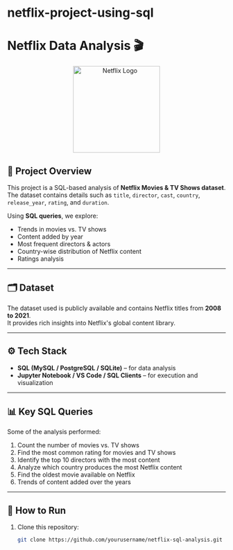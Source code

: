 # netflix-project-using-sql
# Netflix Data Analysis 🎬

<p align="center">
  <img src="https://upload.wikimedia.org/wikipedia/commons/7/7a/Logonetflix.png" alt="Netflix Logo" width="200"/>
</p>

## 📌 Project Overview
This project is a SQL-based analysis of **Netflix Movies & TV Shows dataset**.  
The dataset contains details such as `title`, `director`, `cast`, `country`, `release_year`, `rating`, and `duration`.

Using **SQL queries**, we explore:
- Trends in movies vs. TV shows
- Content added by year
- Most frequent directors & actors
- Country-wise distribution of Netflix content
- Ratings analysis

---

## 🗂️ Dataset
The dataset used is publicly available and contains Netflix titles from **2008 to 2021**.  
It provides rich insights into Netflix's global content library.

---

## ⚙️ Tech Stack
- **SQL (MySQL / PostgreSQL / SQLite)** – for data analysis  
- **Jupyter Notebook / VS Code / SQL Clients** – for execution and visualization  

---

## 📊 Key SQL Queries
Some of the analysis performed:
1. Count the number of movies vs. TV shows
2. Find the most common rating for movies and TV shows
3. Identify the top 10 directors with the most content
4. Analyze which country produces the most Netflix content
5. Find the oldest movie available on Netflix
6. Trends of content added over the years

---

## 🚀 How to Run
1. Clone this repository:
   ```bash
   git clone https://github.com/yourusername/netflix-sql-analysis.git
